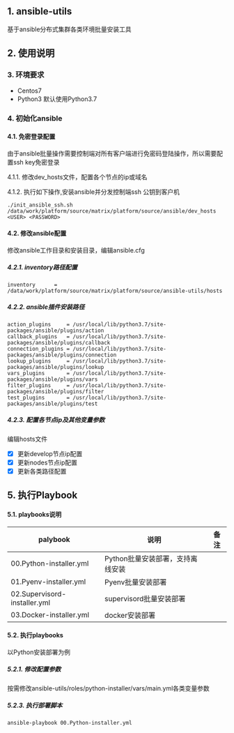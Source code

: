 ## 1. ansible-utils

基于ansible分布式集群各类环境批量安装工具

## 2. 使用说明

### 3. 环境要求

- Centos7
- Python3 默认使用Python3.7

### 4. 初始化ansible

#### 4.1. 免密登录配置

   由于ansible批量操作需要控制端对所有客户端进行免密码登陆操作，所以需要配置ssh key免密登录

   4.1.1. 修改dev_hosts文件，配置各个节点的ip或域名  

   4.1.2. 执行如下操作,安装ansible并分发控制端ssh 公钥到客户机

```shell
./init_ansible_ssh.sh /data/work/platform/source/matrix/platform/source/ansible/dev_hosts <USER> <PASSWORD>
```

#### 4.2. 修改ansible配置

修改ansible工作目录和安装目录，编辑ansible.cfg

##### 4.2.1.  inventory路径配置

```
inventory      = /data/work/platform/source/matrix/platform/source/ansible-utils/hosts
```

##### 4.2.2. ansible插件安装路径

```
action_plugins     = /usr/local/lib/python3.7/site-packages/ansible/plugins/action
callback_plugins   = /usr/local/lib/python3.7/site-packages/ansible/plugins/callback
connection_plugins = /usr/local/lib/python3.7/site-packages/ansible/plugins/connection
lookup_plugins     = /usr/local/lib/python3.7/site-packages/ansible/plugins/lookup
vars_plugins       = /usr/local/lib/python3.7/site-packages/ansible/plugins/vars
filter_plugins     = /usr/local/lib/python3.7/site-packages/ansible/plugins/filter
test_plugins       = /usr/local/lib/python3.7/site-packages/ansible/plugins/test
```

##### 4.2.3.  配置各节点ip及其他变量参数

编辑hosts文件

- [x] 更新develop节点ip配置
- [x] 更新nodes节点ip配置
- [x] 更新各类路径配置

## 5. 执行Playbook

#### 5.1. playbooks说明

| palybook                     | 说明                             | 备注 |
| ---------------------------- | -------------------------------- | ---- |
| 00.Python-installer.yml      | Python批量安装部署，支持离线安装 |      |
| 01.Pyenv-installer.yml       | Pyenv批量安装部署                |      |
| 02.Supervisord-installer.yml | supervisord批量安装部署          |      |
| 03.Docker-installer.yml      | docker安装部署                   |      |

#### 5.2. 执行playbooks

以Python安装部署为例

##### 5.2.1. 修改配置参数

按需修改ansible-utils/roles/python-installer/vars/main.yml各类变量参数

##### 5.2.3. 执行部署脚本

```shell
ansible-playbook 00.Python-installer.yml
```

